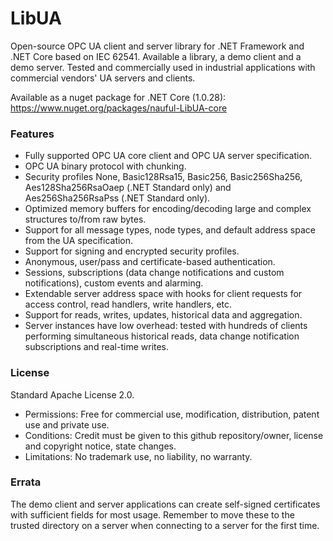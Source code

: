 # LibUA
Open-source OPC UA client and server library for .NET Framework and .NET Core based on IEC 62541. Available a library, a demo client and a demo server. Tested and commercially used in industrial applications with commercial vendors' UA servers and clients.

Available as a nuget package for .NET Core (1.0.28):
https://www.nuget.org/packages/nauful-LibUA-core

### Features
- Fully supported OPC UA core client and OPC UA server specification.
- OPC UA binary protocol with chunking.
- Security profiles None, Basic128Rsa15, Basic256, Basic256Sha256, Aes128Sha256RsaOaep (.NET Standard only) and Aes256Sha256RsaPss (.NET Standard only).
- Optimized memory buffers for encoding/decoding large and complex structures to/from raw bytes.
- Support for all message types, node types, and default address space from the UA specification.
- Support for signing and encrypted security profiles.
- Anonymous, user/pass and certificate-based authentication.
- Sessions, subscriptions (data change notifications and custom notifications), custom events and alarming.
- Extendable server address space with hooks for client requests for access control, read handlers, write handlers, etc.
- Support for reads, writes, updates, historical data and aggregation.
- Server instances have low overhead: tested with hundreds of clients performing simultaneous historical reads, data change notification subscriptions and real-time writes.

### License
Standard Apache License 2.0.
- Permissions: Free for commercial use, modification, distribution, patent use and private use.
- Conditions: Credit must be given to this github repository/owner, license and copyright notice, state changes.
- Limitations: No trademark use, no liability, no warranty.

### Errata
The demo client and server applications can create self-signed certificates with sufficient fields for most usage. Remember to move these to the trusted directory on a server when connecting to a server for the first time.
